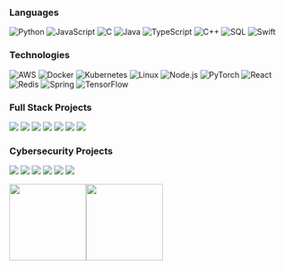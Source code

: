 <!-- If you want the template for my gif, email me! -->

### Languages

![Python](https://img.shields.io/badge/-Python-000?&logo=Python)
![JavaScript](https://img.shields.io/badge/-JavaScript-000?&logo=JavaScript)
![C](https://img.shields.io/badge/-C-000?&logo=C)
![Java](https://img.shields.io/badge/-Java-000?&logo=Java&logoColor=007396)
![TypeScript](https://img.shields.io/badge/-TypeScript-000?&logo=TypeScript)
![C++](https://img.shields.io/badge/-C++-000?&logo=c%2b%2b&logoColor=00599C)
![SQL](https://img.shields.io/badge/-SQL-000?&logo=MySQL)
![Swift](https://img.shields.io/badge/-Swift-000?&logo=Swift)

### Technologies

![AWS](https://img.shields.io/badge/-AWS-000?&logo=Amazon-AWS&logoColor=F90)
![Docker](https://img.shields.io/badge/-Docker-000?&logo=Docker)
![Kubernetes](https://img.shields.io/badge/-Kubernetes-000?&logo=Kubernetes)
![Linux](https://img.shields.io/badge/-Linux-000?&logo=Linux)
![Node.js](https://img.shields.io/badge/-Node.js-000?&logo=node.js)
![PyTorch](https://img.shields.io/badge/-PyTorch-000?&logo=PyTorch)
![React](https://img.shields.io/badge/-React-000?&logo=React)
![Redis](https://img.shields.io/badge/-Redis-000?&logo=Redis)
![Spring](https://img.shields.io/badge/-Spring-000?&logo=Spring)
![TensorFlow](https://img.shields.io/badge/-TensorFlow-000?&logo=TensorFlow)

### Full Stack Projects

[![](https://img.shields.io/badge/-🧬%20My%20Website-000)](https://github.com/dev-abrar/v2)
[![](https://img.shields.io/badge/-🦠%20COVID‑19%20Dashboard-000)](https://github.com/dev-abrar/COVID-19-Dashboard)
[![](https://img.shields.io/badge/-📝%20Summarizer-000)](https://github.com/dev-abrar/Summarizer)
[![](https://img.shields.io/badge/-🔬%20Overwatch-000)](https://github.com/dev-abrar/overwatch)
[![](https://img.shields.io/badge/-🛰%20KubeSat-000)](https://github.com/dev-abrar/kubesat)
[![](https://img.shields.io/badge/-🔊%20Voice%20Poker-000)](https://github.com/dev-abrar/Poker)
[![](https://img.shields.io/badge/-🗺%20PokémonGo%20Map-000)](https://github.com/dev-abrar/PokemonGo-Map)

### Cybersecurity Projects

[![](https://img.shields.io/badge/-🩸%20Heartbleed-000)](https://github.com/dev-abrar/Heartbleed)
[![](https://img.shields.io/badge/-🌊%20SYN%20Flood-000)](https://github.com/dev-abrar/SYN-Flood)
[![](https://img.shields.io/badge/-🗂%20Packet%20Sniffing%20%26%20Spoofing-000)](https://github.com/dev-abrar/Packet-Sniffing-and-Spoofing)
[![](https://img.shields.io/badge/-💉%20SQL%20Injection-000)](https://github.com/dev-abrar/SQL-Injection)
[![](https://img.shields.io/badge/-🛡%20Spectre%20%26%20Meltdown-000)](https://github.com/dev-abrar/Meltdown-Spectre)
[![](https://img.shields.io/badge/-🌐%20Network%20Tools-000)](https://github.com/dev-abrar/Network-Tools)

<a href="https://www.adamalston.com/"><img height="137px" src="https://github-readme-stats.vercel.app/api?username=dev-abrar&hide_title=true&hide_border=true&show_icons=true&include_all_commits=true&count_private=true&line_height=21&text_color=000&icon_color=000&bg_color=0,ea6161,ffc64d,fffc4d,52fa5a&theme=graywhite" /><!-- wi*quL3fcV --><img height="137px" src="https://github-readme-stats.vercel.app/api/top-langs/?username=adamalston&hide=html&hide_title=true&hide_border=true&layout=compact&langs_count=6&exclude_repo=comp426,Redventures-Movie-Quotes&text_color=000&icon_color=fff&bg_color=0,52fa5a,4dfcff,c64dff&theme=graywhite" /></a>
